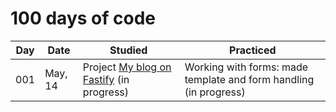 # 100 days of code

| Day | Date | Studied | Practiced |
| --- | --- | --- | --- |
| 001 | May, 14 | Project [My blog on Fastify](https://github.com/fairwind2k/Blog-fastify) (in progress) | Working with forms: made template and form handling  (in progress) |

